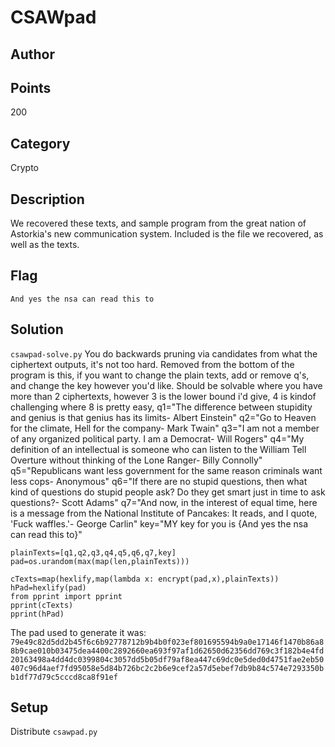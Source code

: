 # CSAWpad
## Author

## Points
200
## Category
Crypto
## Description
We recovered these texts, and sample program from the great nation of Astorkia's new communication system.  Included is the file we recovered, as well as the texts.
## Flag
`And yes the nsa can read this to`
## Solution
`csawpad-solve.py`
You do backwards pruning via candidates from what the ciphertext outputs, it's not too hard. 
Removed from the bottom of the program is this, if you want to change the plain texts, add or remove q's, and change the key however you'd like. Should be solvable where you have more than 2 ciphertexts, however 3 is the lower bound i'd give, 4 is kindof challenging where 8 is pretty easy,
q1="The difference between stupidity and genius is that genius has its limits- Albert Einstein"
q2="Go to Heaven for the climate, Hell for the company- Mark Twain"
q3="I am not a member of any organized political party. I am a Democrat- Will Rogers"
q4="My definition of an intellectual is someone who can listen to the William Tell Overture without thinking of the Lone Ranger- Billy Connolly"
q5="Republicans want less government for the same reason criminals want less cops- Anonymous"
q6="If there are no stupid questions, then what kind of questions do stupid people ask? Do they get smart just in time to ask questions?- Scott Adams"
q7="And now, in the interest of equal time, here is a message from the National Institute of Pancakes: It reads, and I quote, 'Fuck waffles.'- George Carlin"
key="MY key for you is {And yes the nsa can read this to}"
```
plainTexts=[q1,q2,q3,q4,q5,q6,q7,key]
pad=os.urandom(max(map(len,plainTexts)))

cTexts=map(hexlify,map(lambda x: encrypt(pad,x),plainTexts))
hPad=hexlify(pad)
from pprint import pprint
pprint(cTexts)
pprint(hPad)
```
The pad used to generate it was:
`79e49c82d5dd2b45f6c6b92778712b9b4b0f023ef801695594b9a0e17146f1470b86a88b9cae010b03475dea4400c2892660ea693f97af1d62650d62356dd769c3f182b4e4fd20163498a4dd4dc0399804c3057dd5b05df79af8ea447c69dc0e5ded0d4751fae2eb50407c96d4aef7fd95058e5d84b726bc2c2b6e9cef2a57d5ebef7db9b84c574e7293350bb1df77d79c5cccd8ca8f91ef`
## Setup
Distribute `csawpad.py`